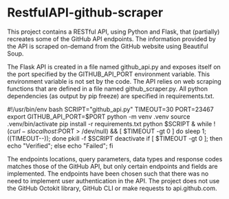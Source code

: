# RestfulAPI-github-scraper
This project contains a RESTful API, using Python and Flask, that (partially) recreates some of the GitHub API endpoints. The information provided by the API is scraped on-demand from the GitHub website using Beautiful Soup. 

The Flask API is created in a file named github_api.py and exposes itself on the port specified by the GITHUB_API_PORT environment variable. This environment variable is not set by the code. The API relies on web scraping functions that are defined in a file named github_scraper.py. All python dependencies (as output by pip freeze) are specified in requirements.txt.

#!/usr/bin/env bash
SCRIPT="github_api.py"
TIMEOUT=30
PORT=23467
export GITHUB_API_PORT=$PORT
python -m venv .venv
source .venv/bin/activate
pip install -r requirements.txt
python $SCRIPT &
while ! $(curl -s localhost:$PORT > /dev/null) && [ $TIMEOUT -gt 0 ]
do sleep 1; ((TIMEOUT--)); done
pkill -f $SCRIPT
deactivate
if [ $TIMEOUT -gt 0 ]; then echo "Verified"; else echo "Failed"; fi

    
The endpoints locations, query parameters, data types and response codes matches those of the GitHub API, but only certain endpoints and fields are implemented. The endpoints have been chosen such that there was no need to implement user authentication in the API. The project does not use the GitHub Octokit library, GitHub CLI or make requests to api.github.com.

